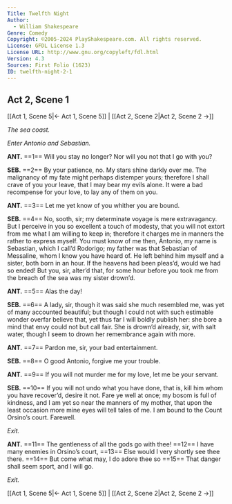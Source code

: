 ```yaml
---
Title: Twelfth Night
Author: 
  - William Shakespeare
Genre: Comedy
Copyright: ©2005-2024 PlayShakespeare.com. All rights reserved.
License: GFDL License 1.3
License URL: http://www.gnu.org/copyleft/fdl.html
Version: 4.3
Sources: First Folio (1623)
ID: twelfth-night-2-1
---
```


## Act 2, Scene 1
[[Act 1, Scene 5|← Act 1, Scene 5]] | [[Act 2, Scene 2|Act 2, Scene 2 →]]

*The sea coast.*

*Enter Antonio and Sebastian.*

**ANT.**
==1== Will you stay no longer? Nor will you not that I go with you?

**SEB.**
==2== By your patience, no. My stars shine darkly over me. The malignancy of my fate might perhaps distemper yours; therefore I shall crave of you your leave, that I may bear my evils alone. It were a bad recompense for your love, to lay any of them on you.

**ANT.**
==3== Let me yet know of you whither you are bound.

**SEB.**
==4== No, sooth, sir; my determinate voyage is mere extravagancy. But I perceive in you so excellent a touch of modesty, that you will not extort from me what I am willing to keep in; therefore it charges me in manners the rather to express myself. You must know of me then, Antonio, my name is Sebastian, which I call’d Rodorigo; my father was that Sebastian of Messaline, whom I know you have heard of. He left behind him myself and a sister, both born in an hour. If the heavens had been pleas’d, would we had so ended! But you, sir, alter’d that, for some hour before you took me from the breach of the sea was my sister drown’d.

**ANT.**
==5== Alas the day!

**SEB.**
==6== A lady, sir, though it was said she much resembled me, was yet of many accounted beautiful; but though I could not with such estimable wonder overfar believe that, yet thus far I will boldly publish her: she bore a mind that envy could not but call fair. She is drown’d already, sir, with salt water, though I seem to drown her remembrance again with more.

**ANT.**
==7== Pardon me, sir, your bad entertainment.

**SEB.**
==8== O good Antonio, forgive me your trouble.

**ANT.**
==9== If you will not murder me for my love, let me be your servant.

**SEB.**
==10== If you will not undo what you have done, that is, kill him whom you have recover’d, desire it not. Fare ye well at once; my bosom is full of kindness, and I am yet so near the manners of my mother, that upon the least occasion more mine eyes will tell tales of me. I am bound to the Count Orsino’s court. Farewell.

*Exit.*

**ANT.**
==11== The gentleness of all the gods go with thee!
==12== I have many enemies in Orsino’s court,
==13== Else would I very shortly see thee there.
==14== But come what may, I do adore thee so
==15== That danger shall seem sport, and I will go.

*Exit.*

[[Act 1, Scene 5|← Act 1, Scene 5]] | [[Act 2, Scene 2|Act 2, Scene 2 →]]